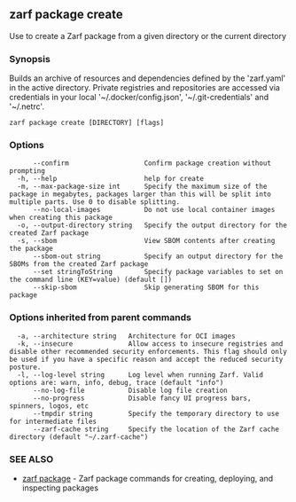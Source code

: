 ## zarf package create

Use to create a Zarf package from a given directory or the current directory

### Synopsis

Builds an archive of resources and dependencies defined by the 'zarf.yaml' in the active directory.
Private registries and repositories are accessed via credentials in your local '~/.docker/config.json', '~/.git-credentials' and '~/.netrc'.


```
zarf package create [DIRECTORY] [flags]
```

### Options

```
      --confirm                   Confirm package creation without prompting
  -h, --help                      help for create
  -m, --max-package-size int      Specify the maximum size of the package in megabytes, packages larger than this will be split into multiple parts. Use 0 to disable splitting.
      --no-local-images           Do not use local container images when creating this package
  -o, --output-directory string   Specify the output directory for the created Zarf package
  -s, --sbom                      View SBOM contents after creating the package
      --sbom-out string           Specify an output directory for the SBOMs from the created Zarf package
      --set stringToString        Specify package variables to set on the command line (KEY=value) (default [])
      --skip-sbom                 Skip generating SBOM for this package
```

### Options inherited from parent commands

```
  -a, --architecture string   Architecture for OCI images
  -k, --insecure              Allow access to insecure registries and disable other recommended security enforcements. This flag should only be used if you have a specific reason and accept the reduced security posture.
  -l, --log-level string      Log level when running Zarf. Valid options are: warn, info, debug, trace (default "info")
      --no-log-file           Disable log file creation
      --no-progress           Disable fancy UI progress bars, spinners, logos, etc
      --tmpdir string         Specify the temporary directory to use for intermediate files
      --zarf-cache string     Specify the location of the Zarf cache directory (default "~/.zarf-cache")
```

### SEE ALSO

* [zarf package](zarf_package.md)	 - Zarf package commands for creating, deploying, and inspecting packages

